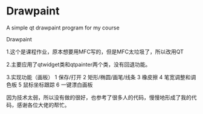 # Drawpaint
A simple qt drawpaint program for my course
<p font="Arial">Drawpaint</p>

1.这个是课程作业，原本想要用MFC写的，但是MFC太垃圾了，所以改用QT

2.主要应用了qtwidget类和qtpainter两个类，没有回退功能。


3.实现功能（画板）
  1 保存/打开
  2 矩形/椭圆/画笔/线条
  3 橡皮擦
  4 笔宽调整和调色板
  5 鼠标坐标跟踪
  6 一键漂白画板
  
  
 
因为技术太弱，所以没有做的很好，也参考了很多人的代码，慢慢地形成了我的代码，感谢各位大佬的帮忙。

